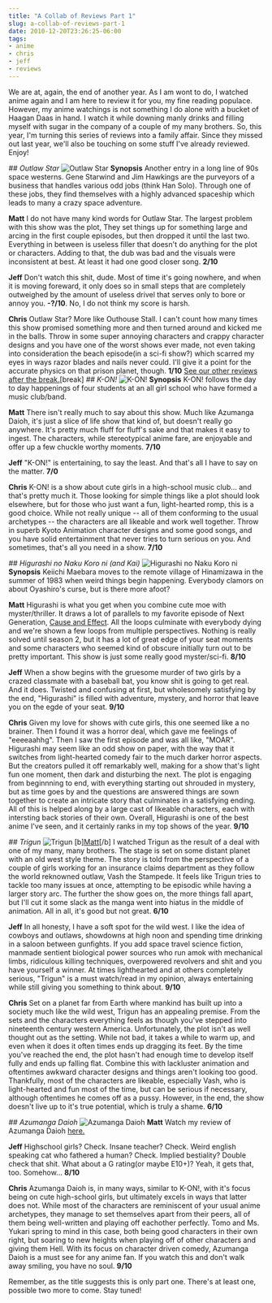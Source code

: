 ```yaml
---
title: "A Collab of Reviews Part 1"
slug: a-collab-of-reviews-part-1
date: 2010-12-20T23:26:25-06:00
tags:
- anime
- chris
- jeff
- reviews
---
```

We are at, again, the end of another year. As I am wont to do, I watched anime again and I am here to review it for you, my fine reading populace. However, my anime watchings is not something I do alone with a bucket of Haagan Daas in hand. I watch it while downing manly drinks and filling myself with sugar in the company of a couple of my many brothers. So, this year, I'm turning this series of reviews into a family affair. Since they missed out last year, we'll also be touching on some stuff I've already reviewed. Enjoy!

_## Outlaw Star_
![](http://images.dxprog.com/blog/reviews10_outlaw_star.jpg "Outlaw Star")
**Synopsis**
Another entry in a long line of 90s space westerns. Gene Starwind and Jim Hawkings are the purveyors of a business that handles various odd jobs (think Han Solo). Through one of these jobs, they find themselves with a highly advanced spaceship which leads to many a crazy space adventure.

**Matt**
I do not have many kind words for Outlaw Star. The largest problem with this show was the plot, They set things up for something large and arcing in the first couple episodes, but then dropped it until the last two. Everything in between is useless filler that doesn't do anything for the plot or characters. Adding to that, the dub was bad and the visuals were inconsistent at best. At least it had one good closer song. **2/10**

**Jeff**
Don't watch this shit, dude. Most of time it's going nowhere, and when it is moving foreward, it only does so in small steps that are completely outweighed by the amount of useless drivel that serves only to bore or annoy you. **-?/10**. No, I do not think my score is harsh.

**Chris**
Outlaw Star?  More like Outhouse Stall.
I can't count how many times this show promised something more and then turned around and kicked me in the balls.  Throw in some super annoying characters and crappy character designs and you have one of the worst shows ever made, not even taking into consideration the beach episode(in a sci-fi show?) which scarred my eyes in ways razor blades and nails never could.
I'll give it a point for the accurate physics on that prison planet, though. **1/10**
[See our other reviews after the break.](http://dxprog.com/entry/a-collab-of-reviews-part-1/#break)[break]
_## K-ON!_
![](http://images.dxprog.com/blog/reviews10_kon.jpg "K-ON!")
**Synopsis**
K-ON! follows the day to day happenings of four students at an all girl school who have formed a music club/band.

**Matt**
There isn't really much to say about this show. Much like Azumanga Daioh, it's just a slice of life show that kind of, but doesn't really go anywhere. It's pretty much fluff for fluff's sake and that makes it easy to ingest. The characters, while stereotypical anime fare, are enjoyable and offer up a few chuckle worthy moments. **7/10**

**Jeff**
"K-ON!" is entertaining, to say the least. And that's all I have to say on the matter. **7/0**

**Chris**
K-ON! is a show about cute girls in a high-school music club... and that's pretty much it.  Those looking for simple things like a plot should look elsewhere, but for those who just want a fun, light-hearted romp, this is a good choice.
While not really unique -- all of them conforming to the usual archetypes -- the characters are all likeable and work well together.  Throw in superb Kyoto Animation character designs and some good songs, and you have solid entertainment that never tries to turn serious on you.  And sometimes, that's all you need in a show. **7/10**

_## Higurashi no Naku Koro ni (and Kai)_
![](http://images.dxprog.com/blog/reviews10_higurashi.jpg "Higurashi no Naku Koro ni")
**Synopsis**
Keiichi Maebara moves to the remote village of Hinamizawa in the summer of 1983 when weird things begin happening. Everybody clamors on about Oyashiro's curse, but is there more afoot?

**Matt**
Higurashi is what you get when you combine cute moe with myster/thriller. It draws a lot of parallels to my favorite episode of Next Generation, [Cause and Effect](http://en.wikipedia.org/wiki/Cause_and_Effect_(Star_Trek:_The_Next_Generation)). All the loops culminate with everybody dying and we're shown a few loops from multiple perspectives. Nothing is really solved until season 2, but it has a lot of great edge of your seat moments and some characters who seemed kind of obscure initially turn out to be pretty important. This show is just some really good myster/sci-fi. **8/10**

**Jeff**
When a show begins with the gruesome murder of two girls by a crazed classmate with a baseball bat, you know shit is going to get real. And it does. Twisted and confusing at first, but wholesomely satisfying by the end, "Higurashi" is filled with adventure, mystery, and horror that leave you on the egde of your seat. **9/10**

**Chris**
Given my love for shows with cute girls, this one seemed like a no brainer.  Then I found it was a horror deal, which gave me feelings of "eeeeaahhg".  Then I saw the first episode and was all like, "MOAR".
Higurashi may seem like an odd show on paper, with the way that it switches from light-hearted comedy fair to the much darker horror aspects.  But the creators pulled it off remarkably well, making for a show that's light fun one moment, then dark and disturbing the next.
The plot is engaging from beginnning to end, with everything starting out shrouded in mystery, but as time goes by and the questions are answered things are sown together to create an intricate story that culminates in a satisfying ending.  All of this is helped along by a large cast of likeable characters, each with intersting back stories of their own.
Overall, Higurashi is one of the best anime I've seen, and it certainly ranks in my top shows of the year. **9/10**

_## Trigun_
![](http://images.dxprog.com/blog/reviews09_trigun.jpg "Trigun")
[b][Matt](http://dxprog.com/entry/two-years-of-anime-part-2/#break)[/b]
I watched Trigun as the result of a deal with one of my many, many brothers. The stage is set on some distant planet with an old west style theme. The story is told from the perspective of a couple of girls working for an insurance claims department as they follow the world reknowned outlaw, Vash the Stampede. It feels like Trigun tries to tackle too many issues at once, attempting to be episodic while having a larger story arc. The further the show goes on, the more things fall apart, but I'll cut it some slack as the manga went into hiatus in the middle of animation. All in all, it's good but not great. **6/10**

**Jeff**
In all honesty, I have a soft spot for the wild west. I like the idea of cowboys and outlaws, showdowns at high noon and spending time drinking in a saloon between gunfights. If you add space travel science fiction, manmade sentient biological power sources who run amok with mechanical limbs, ridiculous killing techniques, overpowered revolvers and shit and you have yourself a winner. At times lighthearted and at others completely serious, "Trigun" is a must watch/read in my opinion, always entertaining while still giving you something to think about. **9/10**

**Chris**
Set on a planet far from Earth where mankind has built up into a society much like the wild west, Trigun has an appealing premise.  From the sets and the characters everything feels as though you've stepped into nineteenth century western America.
Unfortunately, the plot isn't as well thought out as the setting.  While not bad, it takes a while to warm up, and even when it does it often times ends up dragging its feet.  By the time you've reached the end, the plot hasn't had enough time to develop itself fully and ends up falling flat.  Combine this with lackluster animation and oftentimes awkward character designs and things aren't looking too good.
Thankfully, most of the characters are likeable, especially Vash, who is light-hearted and fun most of the time, but can be serious if necessary, although oftentimes he comes off as a pussy.
However, in the end, the show doesn't live up to it's true potential, which is truly a shame. **6/10**

_## Azumanga Daioh_
![](http://images.dxprog.com/blog/reviews10_azumanga_daioh.jpg "Azumanga Daioh")
**Matt**
Watch my review of Azumanga Daioh [here.](http://dxprog.com/entry/a-taste-of-things-to-come/)

**Jeff**
Highschool girls? Check. Insane teacher? Check. Weird english speaking cat who fathered a human? Check. Implied bestiality? Double check that shit. What about a G rating(or maybe E10+)? Yeah, it gets that, too. Somehow... **8/10**

**Chris**
Azumanga Daioh is, in many ways, similar to K-ON!, with it's focus being on cute high-school girls, but ultimately excels in ways that latter does not.
While most of the characters are reminiscent of your usual anime archetypes, they  manage to set themselves apart from their peers, all of them being well-written and playing off eachother perfectly.  Tomo and Ms. Yukari spring to mind in this case, both being good characters in their own right, but soaring to new heights when playing off of other characters and giving them Hell.
With its focus on character driven comedy, Azumanga Daioh is a must see for any anime fan.  If you watch this and don't walk away smiling, you have no soul. **9/10**

Remember, as the title suggests this is only part one. There's at least one, possible two more to come. Stay tuned!
